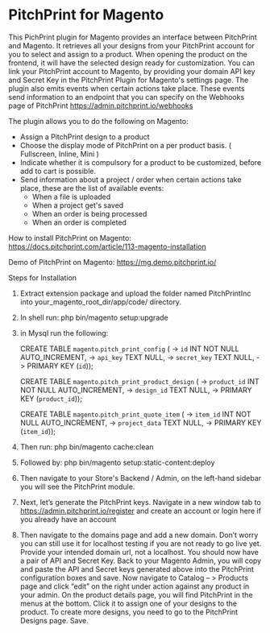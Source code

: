 # PitchPrint for Magento

This PichPrint plugin for Magento provides an interface between PitchPrint and Magento.
It retrieves all your designs from your PitchPrint account for you to select and assign to a product. When opening the product on the frontend, it will have the selected design ready for customization.
You can link your PitchPrint account to Magento, by providing your domain API key and Secret Key in the PitchPrint Plugin for Magento's settings page.
The plugin also emits events when certain actions take place. These events send information to an endpoint that you can specify on the Webhooks page of PitchPrint https://admin.pitchprint.io/webhooks

The plugin allows you to do the following on Magento:

* Assign a PitchPrint design to a product
* Choose the display mode of PitchPrint on a per product basis. ( Fullscreen, Inline, Mini )
* Indicate whether it is compulsory for a product to be customized, before add to cart is possible.
* Send information about a project / order when certain actions take place, these are the list of available events:
  * When a file is uploaded
  * When a project get's saved
  * When an order is being processed
  * When an order is completed

How to install PitchPrint on Magento: https://docs.pitchprint.com/article/113-magento-installation

Demo of PitchPrint on Magento: https://mg.demo.pitchprint.io/


Steps for Installation

1. Extract extension package and upload the folder named PitchPrintInc into your_magento_root_dir/app/code/ directory.
  
  2.  In shell run: php bin/magento setup:upgrade
  3. in Mysql run the following: 
  
      CREATE TABLE `magento`.`pitch_print_config` (
      ->  `id` INT NOT NULL AUTO_INCREMENT,
      ->  `api_key` TEXT NULL,
      ->  `secret_key` TEXT NULL,
      ->  PRIMARY KEY (`id`));
   
     CREATE TABLE `magento`.`pitch_print_product_design` (
      ->  `product_id` INT NOT NULL AUTO_INCREMENT,
      ->  `design_id` TEXT NULL,
      ->  PRIMARY KEY (`product_id`));
    
     CREATE TABLE `magento`.`pitch_print_quote_item` (
      ->  `item_id` INT NOT NULL AUTO_INCREMENT,
      ->  `project_data` TEXT NULL,
      ->  PRIMARY KEY (`item_id`));
      
 4.  Then run: php bin/magento cache:clean
 5.  Followed by: php bin/magento setup:static-content:deploy
 6.  Then navigate to your Store's Backend / Admin, on the left-hand sidebar you will see the PitchPrint module.
 7.  Next, let’s generate the PitchPrint keys. Navigate in a new window tab to https://admin.pitchprint.io/register and create an account or login here if you already have an account
 8.  Then navigate to the domains page and add a new domain. Don’t worry you can still use it for localhost testing if you are not ready to go live yet. Provide your intended domain url, not a localhost. You should now have a pair of API and Secret Key.
   Back to your Magento Admin, you will copy and paste the API and Secret keys generated above into the PitchPrint configuration boxes and save.
   Now navigate to Catalog – > Products page and click “edit” on the right under action against any product in your admin. On the product details page, you will find PitchPrint in the menus at the bottom. Click it to assign one of your designs to the product. To create more designs, you need to go to the PitchPrint Designs page. Save.

